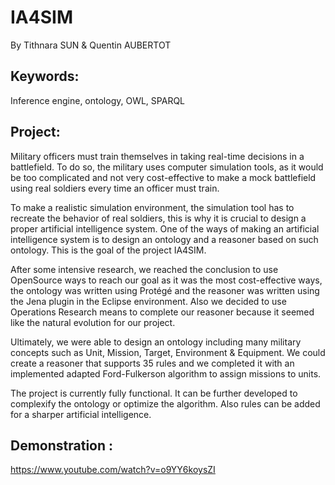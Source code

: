 # IA4SIM

By Tithnara SUN & Quentin AUBERTOT

## Keywords: 
Inference engine, ontology, OWL, SPARQL

## Project:

Military officers must train themselves in taking real-time decisions in a battlefield. To do so, the military uses computer simulation tools, as it would be too complicated and not very cost-effective to make a mock battlefield using real soldiers every time an officer must train.

To make a realistic simulation environment, the simulation tool has to recreate the behavior of real soldiers, this is why it is crucial to design a proper artificial intelligence system. One of the ways of making an artificial intelligence system is to design an ontology and a reasoner based on such ontology. This is the goal of the project IA4SIM.

After some intensive research, we reached the conclusion to use OpenSource ways to reach our goal as it was the most cost-effective ways, the ontology was written using Protégé and the reasoner was written using the Jena plugin in the Eclipse environment. Also we decided to use Operations Research means to complete our reasoner because it seemed like the natural evolution for our project.

Ultimately, we were able to design an ontology including many military concepts such as Unit, Mission, Target, Environment & Equipment. We could create a reasoner that supports 35 rules and we completed it with an implemented adapted Ford-Fulkerson algorithm to assign missions to units.

The project is currently fully functional. It can be further developed to complexify the ontology or optimize the algorithm. Also rules can be added for a sharper artificial intelligence. 

## Demonstration :
https://www.youtube.com/watch?v=o9YY6koysZI
